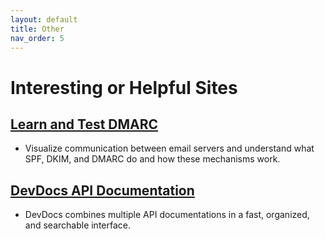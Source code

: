 ```yaml
---
layout: default
title: Other
nav_order: 5
---
```


# Interesting or Helpful Sites

## [Learn and Test DMARC](https://www.learndmarc.com/)
- Visualize communication between email servers and understand what SPF, DKIM, and DMARC do and how these mechanisms work.

## [DevDocs API Documentation](https://devdocs.io/)
- DevDocs combines multiple API documentations in a fast, organized, and searchable interface.